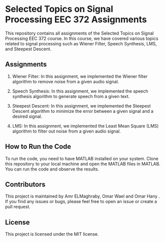 # Selected Topics on Signal Processing EEC 372 Assignments
This repository contains all assignments of the Selected Topics on Signal Processing EEC 372 course. In this course, we have covered various topics related to signal processing such as Wiener Filter, Speech Synthesis, LMS, and Steepest Descent.

## Assignments
1. Wiener Filter: In this assignment, we implemented the Wiener filter algorithm to remove noise from a given audio signal.

2. Speech Synthesis: In this assignment, we implemented the speech synthesis algorithm to generate speech from a given text.

3. Steepest Descent: In this assignment, we implemented the Steepest Descent algorithm to minimize the error between a given signal and a desired signal.

4. LMS: In this assignment, we implemented the Least Mean Square (LMS) algorithm to filter out noise from a given audio signal.

## How to Run the Code
To run the code, you need to have MATLAB installed on your system. Clone this repository to your local machine and open the MATLAB files in MATLAB. You can run the code and observe the results.

## Contributors
This project is maintained by Amr ELMaghraby, Omar Wael and Omar Hany . If you find any issues or bugs, please feel free to open an issue or create a pull request.

## License
This project is licensed under the MIT license.
